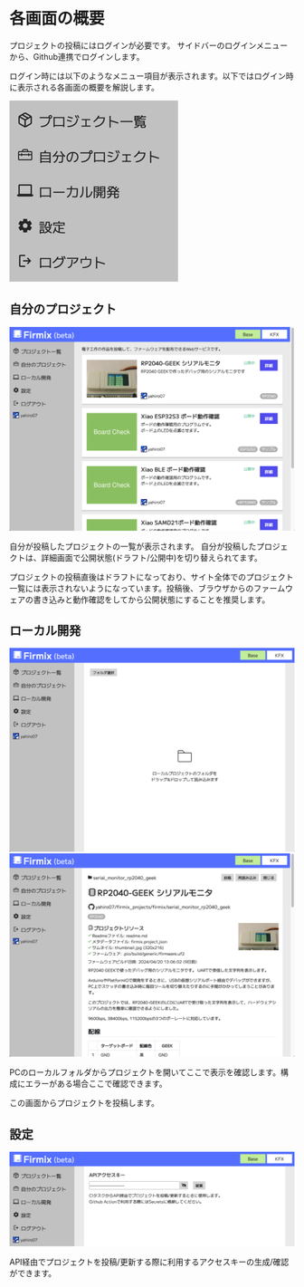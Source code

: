 # 各画面の概要

プロジェクトの投稿にはログインが必要です。
サイドバーのログインメニューから、Github連携でログインします。

ログイン時には以下のようなメニュー項目が表示されます。以下ではログイン時に表示される各画面の概要を解説します。

![](../assets/captures/menu.png)

## 自分のプロジェクト

![](../assets/captures/developer01.png)

自分が投稿したプロジェクトの一覧が表示されます。
自分が投稿したプロジェクトは、詳細画面で公開状態(ドラフト/公開中)を切り替えられてます。

プロジェクトの投稿直後はドラフトになっており、サイト全体でのプロジェクト一覧には表示されないようになっています。投稿後、ブラウザからのファームウェアの書き込みと動作確認をしてから公開状態にすることを推奨します。

## ローカル開発

![](../assets/captures/developer02.png)
![](../assets/captures/developer03.png)

PCのローカルフォルダからプロジェクトを開いてここで表示を確認します。構成にエラーがある場合ここで確認できます。  

この画面からプロジェクトを投稿します。

## 設定

![](../assets/captures/developer04.png)

API経由でプロジェクトを投稿/更新する際に利用するアクセスキーの生成/確認ができます。
